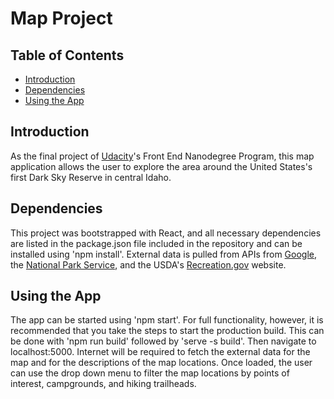 # Map Project

## Table of Contents

* [Introduction](#introduction)
* [Dependencies](#dependencies)
* [Using the App](#using-the-app)

## Introduction

As the final project of [Udacity](https://www.udacity.com/)'s Front End Nanodegree Program, this map application allows the user to explore the area around the United States's first Dark Sky Reserve in central Idaho.

## Dependencies

This project was bootstrapped with React, and all necessary dependencies are listed in the package.json file included in the repository and can be installed using 'npm install'.  External data is pulled from APIs from [Google](https://www.google.com), the [National Park Service](https://www.nps.gov), and the USDA's [Recreation.gov](https://www.recreation.gov) website.

## Using the App

The app can be started using 'npm start'.  For full functionality, however, it is recommended that you take the steps to start the production build.  This can be done with 'npm run build' followed by 'serve -s build'.  Then navigate to localhost:5000.  Internet will be required to fetch the external data for the map and for the descriptions of the map locations.  Once loaded, the user can use the drop down menu to filter the map locations by points of interest, campgrounds, and hiking trailheads.

